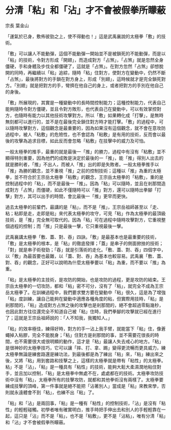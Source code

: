 # 分清「粘」和「沾」才不會被假拳所矇蔽

宗長
葉金山

「運氣於已身，敷佈彼勁之上，使不得動也！」這是武禹襄說的太極拳「敷」的技術。

「敷」可以讓人不能動彈，這個不能動彈一開始並不是被鎖死的不能動彈，而是以「粘」的技術，令對方形成「開翅」，而造成對方「占煞」，「占煞」就是忽然全身僵硬，手和身體及步伐全都僵硬了，這就是「占煞」。在對方忽然「占煞」卻想脫開的同時，再繼續以「粘」追綜，隨時「粘」住對方，使對方在變動中，仍然不斷「占煞」，最後將對方的手鎖在對方身上，形成「別翅」，這時候就才是完全鎖死對方。「別翅」就是把對方的手，彎擠在他自己的身上，或者把對方的手別在他自己的身後。

「敷」所展現的，其實是一種變動中的長時間控制能力；這種控制能力，代表自己能夠隨時令對方僵硬，並且令對方敗形，也代表自己在變動中，可以有效掌控對方，也隨時有能力以其他技術攻擊對方。所以「敷」如果轉化成「打擊」，是無時無刻都可以進行的，並不是在最後完全鎖住對方時才能打擊。「敷」的過程中，可以隨時攻擊對方，這個觀念是最重要的，因為如果沒有這個觀念，就不會在意攻防過程中，被人「粘敷」的危險性，也不會認為「粘敷」是有用的技術，反而會以最後的攻擊為追求目標，如此反而會忽略「粘敷」在技擊中的威力及可怕。

一般太極拳的推手，最重的就是最後一「推」的勝力，過程中有沒有「粘敷」並不顯得特別重要，因為他們的成敗是決定於最後的一「推」，能「推」得別人出去的就是勝利者，「推」不出人，而被人「推」出的即是失敗者。一般太極拳推手以「推」為勝的觀念，並不重視「推」之前的控制技術；這種以「推」為重的太極拳，並不符合於王宗岳太極拳「粘敷」的觀念，王宗岳太極拳的「粘敷」，重的是控制過程中的「粘」，而不是最後一「推」。因為「粘」可以隨時，並且在剎那間造成對方「占煞」而僵硬，如此不僅隨時可以「推」對方，還可以隨時出拳腳「打擊」對方，其可以出手的時間，會比最後一「推」更早而更快。

過去太極拳的前輩們，最講的是「粘」，而不是「推」，王宗岳祖師甚至以「走、粘；粘即是走，走即是粘」來代表太極拳的攻守，可見「粘」作為太極拳的最頂級技術，是「推」完全無可取代的。因為「粘」可在過程中隨時攻擊對方，它重視整個過程的控制；而「推」只是最後一擊，它只重視最後一擊。

武禹襄講太極拳「敷、蓋、對、吞」四訣。「敷」是最基本也是最重要的技術，「敷」是太極拳的根本，是「粘」的徹底發揮；「蓋」是串子的側面掀挫的技術；「對」就是串子術發勁；「吞」就是引落術的走化。「敷、蓋、對、吞」四個字中，以「敷」為最首要也最難，以「蓋、對、吞」為基本也較容易。武禹襄「敷、蓋、對、吞」的觀念，正好可以說明為什麼太極拳要以「粘」為重，而不要以「推」為重。

「粘」是太極拳的主技術，是攻防的開始，也是攻防的過程，更是攻防的結束。王宗岳太極拳的一切攻防，都和「粘」密不可分，沒有了「粘」，就完全不成為王宗岳太極拳了。在訓練過程中，我們要求雙方要在變動中「粘」很久，這是為了增強「粘」度訓練，讓自己能夠在變動中適應各種角度的粘，但實際用技時，「粘」是剎那間的，「粘」造成對方占煞之後的攻擊也是剎那間的，絕不會超過零點幾秒，也因此對方往往還完全不知道自己被「粘」住時，我們拳腳的攻擊就已經在進行了；這就是王宗岳祖師說的：「人不知我，我獨知人。」

「粘」的效率極佳，練得好時，對方的手一沾上我手臂，就能當下「粘」住，像蒼蠅掉入粘膠，完全不能脫身；「粘」住對方是剎那間的事，並不需要花很長的時間，也不需要很大或很明顯的動作，這才是「粘」最讓人失去戒心的地方。「粘」是很神妙的太極拳技巧，它可以讓「摔、打、拿、踢」變得更流暢而更具威力，練太極拳無論是練套路還是練功法，到最後都是為了練出「粘」來，「粘」練出來之後，又將「粘」用到套路和技擊之上，這樣的太極拳就是帶有「粘性」的太極拳。粘」不是「沾」，「粘」是一種具有「粘性」的技術，能夠大鬆大柔濕潤地粘住對手，並且加以控制，「粘」是太極拳中無處不在，處處都在的技術。太極拳攻防技術中沒有「粘」，太極拳所有的技擊攻防，就都和其他拳術沒有兩樣了。太極拳要練成技擊的頂峰，第一件事就是絕不能把「沾著別人」當成是「粘」來教來學，否則就永遠體會不到「粘」，也練不出「粘」了。

「粘」和「沾」是兩回事，「粘」是一種有「粘性」的控制技術，「沾」是沒有「粘性」的輕輕碰觸。初學者唯有確實明白，推手時把手伸出去和別人的手輕輕靠在一起，這只是「沾」而不是「粘」，也不是「粘敷」，更不是「沾粘」，唯有分清「粘」和「沾」才不會被假拳所矇蔽。